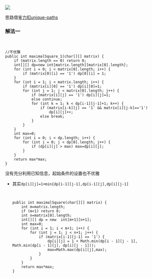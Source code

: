 



![](C:\Users\Administrator\Desktop\programingNote\力扣做题总结\1.PNG)

思路借鉴[力扣unique-paths](https://leetcode-cn.com/problems/unique-paths/)

### 解法一

​	

```
//不优雅
public int maximalSquare_1(char[][] matrix) {
    if (matrix.length == 0) return 0;
    int[][] dp=new int[matrix.length][matrix[0].length];
    for (int i = 0; i < matrix[0].length; i++) {
        if (matrix[0][i] == '1') dp[0][i] = 1;
    }
    for (int i = 1; i < matrix.length; i++) {
        if (matrix[i][0] == '1') dp[i][0]=1;
        for (int j = 1; j < matrix[0].length; j++) {
            if (matrix[i][j] == '1') dp[i][j]=1;
            else continue;
            for (int k = 1; k < dp[i-1][j-1]+1; k++) {
                if (matrix[i-k][j] == '1' && matrix[i][j-k]=='1')
                    dp[i][j]++;
                else break;
            }
        }
    }
    int max=0;
    for (int i = 0; i < dp.length; i++) {
        for (int j = 0; j < dp[0].length; j++) {
            if (dp[i][j] > max) max=dp[i][j];
        }
    }
    return max*max;
}
```

没有充分利用已知信息，起始条件的设置也不优雅

* 其实`dp[i][j]=1+min{dp[i-1][j-1],dp[i-1][j],dp[i][j-1]`

  ​	

  ```
  public int maximalSquare(char[][] matrix) {
      int m=matrix.length;
      if (m<1) return 0;
      int n=matrix[0].length;
      int[][] dp = new  int[m+1][n+1];
      int max=0;
      for (int i = 1; i < m+1; i++) {
          for (int j = 1; j < n+1; j++) {
              if (matrix[i-1][j-1] == '1') {
                  dp[i][j] = 1 + Math.min(dp[i - 1][j - 1], Math.min(dp[i - 1][j], dp[i][j - 1]));
                  max=Math.max(dp[i][j],max);
              }
          }
      }
      return max*max;
  }
  ```